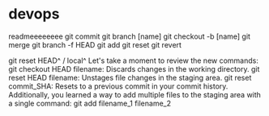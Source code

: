# devops
readmeeeeeeee
git commit
git branch [name]
git checkout -b [name]
git merge 
git branch -f HEAD
git add
git reset
git revert

git reset HEAD^   /  local^
Let's take a moment to review the new commands:
	git checkout HEAD filename: Discards changes in the working directory.
	git reset HEAD filename: Unstages file changes in the staging area.
	git reset commit_SHA: Resets to a previous commit in your commit history.
Additionally, you learned a way to add multiple files to the staging area with a single command:
git add filename_1 filename_2
